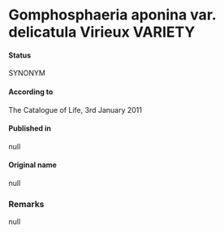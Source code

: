 Gomphosphaeria aponina var. delicatula Virieux VARIETY
=======

#### Status
SYNONYM

#### According to
The Catalogue of Life, 3rd January 2011

#### Published in
null

#### Original name
null

### Remarks
null